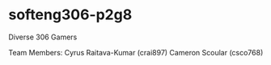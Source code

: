 # softeng306-p2g8
Diverse 306 Gamers

Team Members:
Cyrus Raitava-Kumar (crai897)
Cameron Scoular (csco768)
